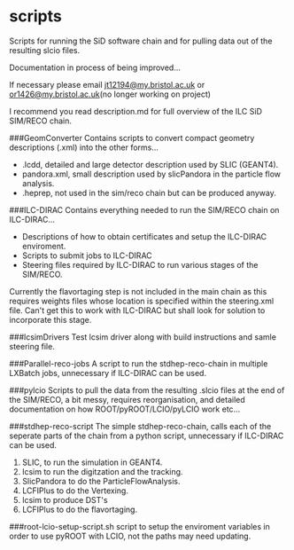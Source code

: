 scripts
=======

Scripts for running the SiD software chain and for pulling data out of the resulting slcio files.

Documentation in process of being improved...

If necessary please email jt12194@my.bristol.ac.uk or or1426@my.bristol.ac.uk(no longer working on project)

I recommend you read description.md for full overview of the ILC SiD SIM/RECO chain.

###GeomConverter
Contains scripts to convert compact geometry descriptions (.xml) into the other forms...
- .lcdd, detailed and large detector description used by SLIC (GEANT4).
- pandora.xml, small description used by slicPandora in the particle flow analysis.
- .heprep, not used in the sim/reco chain but can be produced anyway.

###ILC-DIRAC
Contains everything needed to run the SIM/RECO chain on ILC-DIRAC...
- Descriptions of how to obtain certificates and setup the ILC-DIRAC enviroment.
- Scripts to submit jobs to ILC-DIRAC
- Steering files required by ILC-DIRAC to run various stages of the SIM/RECO.

Currently the flavortaging step is not included in the main chain as this requires weights files whose location is specified within the steering.xml file. Can't get this to work with ILC-DIRAC but shall look for solution to incorporate this stage.

###lcsimDrivers
Test lcsim driver along with build instructions and samle steering file.

###Parallel-reco-jobs
A script to run the stdhep-reco-chain in multiple LXBatch jobs, unnecessary if ILC-DIRAC can be used.

###pylcio
Scripts to pull the data from the resulting .slcio files at the end of the SIM/RECO, a bit messy, requires reorganisation, and detailed documentation on how ROOT/pyROOT/LCIO/pyLCIO work etc...

###stdhep-reco-script
The simple stdhep-reco-chain, calls each of the seperate parts of the chain from a python script, unnecessary if ILC-DIRAC can be used.

1. SLIC, to run the simulation in GEANT4.
2. lcsim to run the digitzation and the tracking.
3. SlicPandora to do the ParticleFlowAnalysis.
4. LCFIPlus to do the Vertexing.
5. lcsim to produce DST's
6. LCFIPlus to do the flavortaging.

###root-lcio-setup-script.sh
script to setup the enviroment variables in order to use pyROOT with LCIO, not the paths may need updating.

